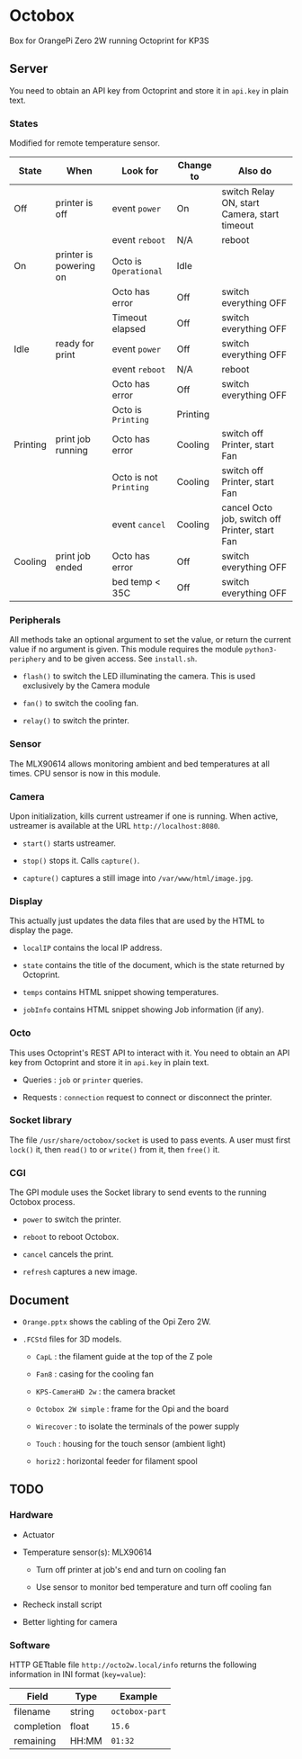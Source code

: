 # Octobox

Box for OrangePi Zero 2W running Octoprint for KP3S

## Server

You need to obtain an API key from Octoprint and store it in `api.key` in plain text.

### States

Modified for remote temperature sensor.

| State    | When                   | Look for               | Change to | Also do                                        |
|----------|------------------------|------------------------|-----------|------------------------------------------------|
| Off      | printer is off         | event `power`          | On        | switch Relay ON, start Camera, start timeout   |
|          |                        | event `reboot`         | N/A       | reboot                                         |
| On       | printer is powering on | Octo is `Operational`  | Idle      |                                                |
|          |                        | Octo has error         | Off       | switch everything OFF                          |
|          |                        | Timeout elapsed        | Off       | switch everything OFF                          |
| Idle     | ready for print        | event `power`          | Off       | switch everything OFF                          |
|          |                        | event `reboot`         | N/A       | reboot                                         |
|          |                        | Octo has error         | Off       | switch everything OFF                          |
|          |                        | Octo is `Printing`     | Printing  |                                                |
| Printing | print job running      | Octo has error         | Cooling   | switch off Printer, start Fan                  |
|          |                        | Octo is not `Printing` | Cooling   | switch off Printer, start Fan                  |
|          |                        | event `cancel`         | Cooling   | cancel Octo job, switch off Printer, start Fan |
| Cooling  | print job ended        | Octo has error         | Off       | switch everything OFF                          |
|          |                        | bed temp < 35C         | Off       | switch everything OFF                          |

### Peripherals

All methods take an optional argument to set the value,
or return the current value if no argument is given.
This module requires the module `python3-periphery`
and to be given access. See `install.sh`.

- `flash()` to switch the LED illuminating the camera.
This is used exclusively by the Camera module

- `fan()` to switch the cooling fan.

- `relay()` to switch the printer.

### Sensor

The MLX90614 allows monitoring ambient and bed temperatures at all times.
CPU sensor is now in this module.

### Camera

Upon initialization, kills current ustreamer if one is running.
When active, ustreamer is available at the URL
`http://localhost:8080`.

- `start()` starts ustreamer.

- `stop()` stops it. Calls `capture()`.

- `capture()` captures a still image into `/var/www/html/image.jpg`.

### Display

This actually just updates the data files that are used by the HTML to display the page.

- `localIP` contains the local IP address.

- `state` contains the title of the document, which is the state returned by Octoprint.

- `temps` contains HTML snippet showing temperatures.

- `jobInfo` contains HTML snippet showing Job information (if any).

### Octo

This uses Octoprint's REST API to interact with it.
You need to obtain an API key from Octoprint and store it in `api.key` in plain text.

- Queries : `job` or `printer` queries.

- Requests : `connection` request to connect or disconnect the printer.

### Socket library

The file `/usr/share/octobox/socket` is used to pass events.
A user must first `lock()` it, then `read()` to or `write()` from it, 
then `free()` it.

### CGI

The GPI module uses the Socket library to send events to the running Octobox process.

- `power` to switch the printer.

- `reboot` to reboot Octobox.

- `cancel` cancels the print.

- `refresh` captures a new image.

## Document

- `Orange.pptx` shows the cabling of the Opi Zero 2W.

- `.FCStd` files for 3D models.

    - `CapL` : the filament guide at the top of the Z pole
    
    - `Fan8` : casing for the cooling fan
    
    - `KPS-CameraHD 2w` : the camera bracket
    
    - `Octobox 2W simple` : frame for the Opi and the board
    
    - `Wirecover` : to isolate the terminals of the power supply
    
    - `Touch` : housing for the touch sensor (ambient light)

    - `horiz2` : horizontal feeder for filament spool

## TODO

### Hardware

- Actuator

- Temperature sensor(s): MLX90614

	- Turn off printer at job's end and turn on cooling fan
	
	- Use sensor to monitor bed temperature and turn off cooling fan
	
- Recheck install script

- Better lighting for camera

### Software

HTTP GETtable file `http://octo2w.local/info` returns the following information
in INI format (`key=value`):

| Field       | Type   | Example        |
|-------------|--------|----------------|
| filename    | string | `octobox-part` |
| completion  | float  | `15.6`         |
| remaining   | HH:MM  | `01:32`        |

